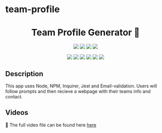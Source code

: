 # team-profile
<h1 align="center">Team Profile Generator 👋</h1>
   
<p align="center">
    <img src="https://img.shields.io/github/repo-size/TheodoreShishkovskiy/team-profile" />
    <img src="https://img.shields.io/github/languages/top/TheodoreShishkovskiy/team-profile"  />
    <img src="https://img.shields.io/github/issues/TheodoreShishkovskiy/team-profile" />
    <img src="https://img.shields.io/github/last-commit/TheodoreShishkovskiy/team-profile" >
</p>

<p align="center">
    <img src="https://img.shields.io/badge/Javascript-yellow" />
    <img src="https://img.shields.io/badge/jQuery-blue"  />
    <img src="https://img.shields.io/badge/-node.js-green" />
    <img src="https://img.shields.io/badge/-inquirer-red" >
    <img src="https://img.shields.io/badge/-screencastify-lightgrey" />
    <img src="https://img.shields.io/badge/-json-orange" />
</p>
   
## Description
This app uses Node, NPM, Inquirer, Jest and Email-validation. Users will follow prompts and then recieve a webpage with their teams info and contact.

## Videos
🎥 The full video file can be found here [here](https://drive.google.com/file/d/1JifkFaWHANtS01QIMAeBQIECPKbxmsSr/view?usp=sharing)